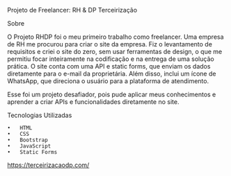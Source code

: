 Projeto de Freelancer: RH & DP Terceirização

Sobre

O Projeto RHDP foi o meu primeiro trabalho como freelancer. Uma empresa de RH me procurou para criar o site da empresa. Fiz o levantamento de requisitos e criei o site do zero, sem usar ferramentas de design, o que me permitiu focar inteiramente na codificação e na entrega de uma solução prática. O site conta com uma API e static forms, que enviam os dados diretamente para o e-mail da proprietária. Além disso, inclui um ícone de WhatsApp, que direciona o usuário para a plataforma de atendimento.

Esse foi um projeto desafiador, pois pude aplicar meus conhecimentos e aprender a criar APIs e funcionalidades diretamente no site.

Tecnologias Utilizadas

	•	HTML
	•	CSS
	•	Bootstrap
	•	JavaScript
	•	Static Forms

https://terceirizacaodp.com/